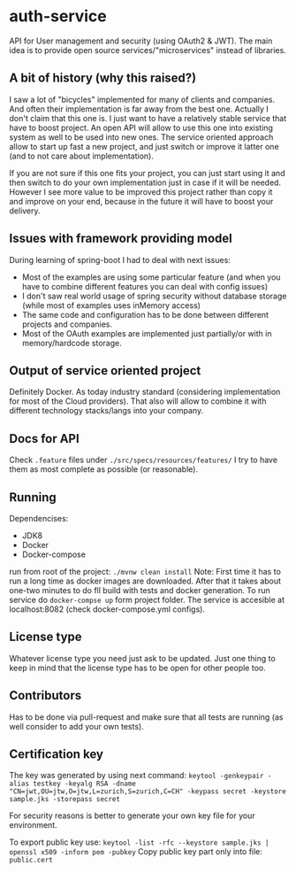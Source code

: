 # auth-service
API for User management and security (using OAuth2 & JWT).
The main idea is to provide open source services/"microservices" instead of libraries.

## A bit of history (why this raised?)
I saw a lot of "bicycles" implemented for many of clients and companies.
And often their implementation is far away from the best one.
Actually I don't claim that this one is. I just want to have a relatively stable service that have to boost project.
An open API will allow to use this one into existing system as well to be used into new ones.
The service oriented approach allow to start up fast a new project, and just switch or improve it latter one (and to not care about implementation).

If you are not sure if this one fits your project, you can just start using it and then switch to do your own implementation just in case if it will be needed.
However I see more value to be improved this project rather than copy it and improve on your end, because in the future it will have to boost your delivery.

## Issues with framework providing model
During learning of spring-boot I had to deal with next issues:
* Most of the examples are using some particular feature (and when you have to combine different features you can deal with config issues)
* I don't saw real world usage of spring security without database storage (while most of examples uses inMemory access)
* The same code and configuration has to be done between different projects and companies.
* Most of the OAuth examples are implemented just partially/or with in memory/hardcode storage.

## Output of service oriented project
Definitely Docker. As today industry standard (considering implementation for most of the Cloud providers).
That also will allow to combine it with different technology stacks/langs into your company.


## Docs for API
Check `.feature` files under `./src/specs/resources/features/` I try to have them as most complete as possible (or reasonable).

## Running
Dependencises:
* JDK8
* Docker
* Docker-compose

run from root of the project: `./mvnw clean install`
Note: First time it has to run a long time as docker images are downloaded. After that it takes about one-two minutes to do fll build with tests and docker generation.
To run service do `docker-compse up` form project folder.
The service is accesible at localhost:8082 (check docker-compose.yml configs).

## License type
Whatever license type you need just ask to be updated.
Just one thing to keep in mind that the license type has to be open for other people too.

## Contributors
Has to be done via pull-request and make sure that all tests are running (as well consider to add your own tests).

## Certification key

The key was generated by using next command:
`keytool -genkeypair -alias testkey -keyalg RSA -dname "CN=jwt,OU=jtw,O=jtw,L=zurich,S=zurich,C=CH" -keypass secret -keystore sample.jks -storepass secret`

For security reasons is better to generate your own key file for your environment.


To export public key use:
`keytool -list -rfc --keystore sample.jks | openssl x509 -inform pem -pubkey`
Copy public key part only into file: `public.cert`
